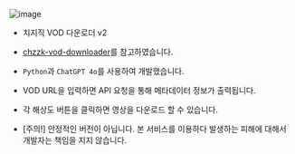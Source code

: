 ![image](https://github.com/honey720/chzzk-vod-downloader-v2/assets/101120544/1b2d7cc0-71ba-4230-8d4a-b39392fc8160)

- 치지직 VOD 다운로더 v2
- [chzzk-vod-downloader](https://github.com/24802/chzzk-vod-downloader)를 참고하였습니다.
- `Python`과 `ChatGPT 4o`를 사용하여 개발했습니다.
- VOD URL을 입력하면 API 요청을 통해 메타데이터 정보가 출력됩니다.
- 각 해상도 버튼을 클릭하면 영상을 다운로드 할 수 있습니다.

- [주의!] 안정적인 버전이 아닙니다. 본 서비스를 이용하다 발생하는 피해에 대해서 개발자는 책임을 지지 않습니다.
    